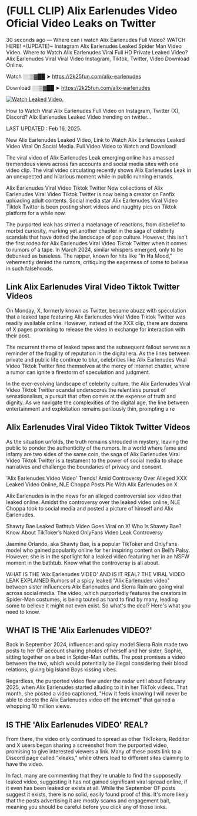 # (FULL CLIP) Alix Earlenudes Video Oficial Video Leaks on Twitter

30 seconds ago — Where can i watch Alix Earlenudes Full Video? WATCH HERE! +(UPDATE)~ Instagram Alix Earlenudes Leaked Spider Man Video Video. Where to Watch Alix Earlenudes Viral Full HD Private Leaked Video? Alix Earlenudes Viral Viral Video Instagram, Tiktok, Twitter, Video Download Online.

Watch ░░▒▓██ ➤ https://2k25fun.com/alix-earlenudes

Download ░░▒▓██ ➤ https://2k25fun.com/alix-earlenudes

[![Watch Leaked Video.](https://miro.medium.com/v2/resize:fit:828/format:webp/1*cilzJN44JGOrTw9NJCrNHA.gif "Watch Leaked Video")](https://2k25fun.com/alix-earlenudes)

How to Watch Viral Alix Earlenudes Full Video on Instagram, Twitter (X), Discord? Alix Earlenudes Leaked Video trending on twitter...

LAST UPDATED : Feb 16, 2025.

New Alix Earlenudes Leaked Video, Link to Watch Alix Earlenudes Leaked Video Viral On Social Media. Full Video Video to Watch and Download!

The viral video of Alix Earlenudes Leak emerging online has amassed tremendous views across fan accounts and social media sites with one video clip. The viral video circulating recently shows Alix Earlenudes Leak in an unexpected and hilarious moment while in public running errands.

Alix Earlenudes Viral Video Tiktok Twitter New collections of Alix Earlenudes Viral Video Tiktok Twitter is now being a creator on Fanfix uploading adult contents. Social media star Alix Earlenudes Viral Video Tiktok Twitter is been posting short videos and naughty pics on Tiktok platform for a while now.

The purported leak has stirred a maelanage of reactions, from disbelief to morbid curiosity, marking yet another chapter in the saga of celebrity scandals that have dotted the landscape of pop culture. However, this isn't the first rodeo for Alix Earlenudes Viral Video Tiktok Twitter when it comes to rumors of a tape. In March 2024, similar whispers emerged, only to be debunked as baseless. The rapper, known for hits like "In Ha Mood," vehemently denied the rumors, critiquing the eagerness of some to believe in such falsehoods.

## Link Alix Earlenudes Viral Video Tiktok Twitter Videos

On Monday, X, formerly known as Twitter, became abuzz with speculation that a leaked tape featuring Alix Earlenudes Viral Video Tiktok Twitter was readily available online. However, instead of the XXX clip, there are dozens of X pages promising to release the video in exchange for interaction with their post.

The recurrent theme of leaked tapes and the subsequent fallout serves as a reminder of the fragility of reputation in the digital era. As the lines between private and public life continue to blur, celebrities like Alix Earlenudes Viral Video Tiktok Twitter find themselves at the mercy of internet chatter, where a rumor can ignite a firestorm of speculation and judgment.

In the ever-evolving landscape of celebrity culture, the Alix Earlenudes Viral Video Tiktok Twitter scandal underscores the relentless pursuit of sensationalism, a pursuit that often comes at the expense of truth and dignity. As we navigate the complexities of the digital age, the line between entertainment and exploitation remains perilously thin, prompting a re

##  Alix Earlenudes Viral Video Tiktok Twitter Videos

As the situation unfolds, the truth remains shrouded in mystery, leaving the public to ponder the authenticity of the rumors. In a world where fame and infamy are two sides of the same coin, the saga of Alix Earlenudes Viral Video Tiktok Twitter is a testament to the power of social media to shape narratives and challenge the boundaries of privacy and consent.

'Alix Earlenudes Video Video' Trends! Amid Controversy Over Alleged XXX Leaked Video Online, NLE Choppa Posts Pic With Alix Earlenudes on X

Alix Earlenudes is in the news for an alleged controversial sex video that leaked online. Amidst the controversy over the leaked video online, NLE Choppa took to social media and posted a picture of himself and Alix Earlenudes.

Shawty Bae Leaked Bathtub Video Goes Viral on X! Who Is Shawty Bae? Know About TikToker’s Naked OnlyFans Video Leak Controversy

Jasmine Orlando, aka Shawty Bae, is a popular TikToker and OnlyFans model who gained popularity online for her inspiring content on Bell’s Palsy. However, she is in the spotlight for a leaked video featuring her in an NSFW moment in the bathtub. Know what the controversy is all about.

WHAT IS THE 'Alix Earlenudes VIDEO' AND IS IT REAL? THE VIRAL VIDEO LEAK EXPLAINED Rumors of a spicy leaked "Alix Earlenudes video" between sister influencers Alix Earlenudes and Sierra Rain are going viral across social media. The video, which purportedly features the creators in Spider-Man costumes, is being touted as hard to find by many, leading some to believe it might not even exist. So what's the deal? Here's what you need to know.

## WHAT IS THE 'Alix Earlenudes VIDEO?'

Back in September 2024, influencer and spicy model Sierra Rain made two posts to her OF account sharing photos of herself and her sister, Sophie, sitting together on a bed in Spider-Man outfits. The post promises a video between the two, which would potentially be illegal considering their blood relations, giving big Island Boys kissing vibes.

Regardless, the purported video flew under the radar until about February 2025, when Alix Earlenudes started alluding to it in her TikTok videos. That month, she posted a video captioned, "How it feels knowing I will never be able to delete the Alix Earlenudes video off the internet" that gained a whopping 10 million views.

## IS THE 'Alix Earlenudes VIDEO' REAL?

From there, the video only continued to spread as other TikTokers, Redditor and X users began sharing a screenshot from the purported video, promising to give interested viewers a link. Many of these posts link to a Discord page called "xleaks," while others lead to different sites claiming to have the video.

In fact, many are commenting that they're unable to find the supposedly leaked video, suggesting it has not gained significant viral spread online, if it even has been leaked or exists at all. While the September OF posts suggest it exists, there is no solid, easily found proof of this. It's more likely that the posts advertising it are mostly scams and engagement bait, meaning you should be careful before you click any of those links.